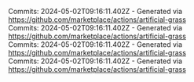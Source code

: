 Commits: 2024-05-02T09:16:11.402Z - Generated via https://github.com/marketplace/actions/artificial-grass
<br>
Commits: 2024-05-02T09:16:11.402Z - Generated via https://github.com/marketplace/actions/artificial-grass
<br>
Commits: 2024-05-02T09:16:11.402Z - Generated via https://github.com/marketplace/actions/artificial-grass
<br>
Commits: 2024-05-02T09:16:11.402Z - Generated via https://github.com/marketplace/actions/artificial-grass
<br>
